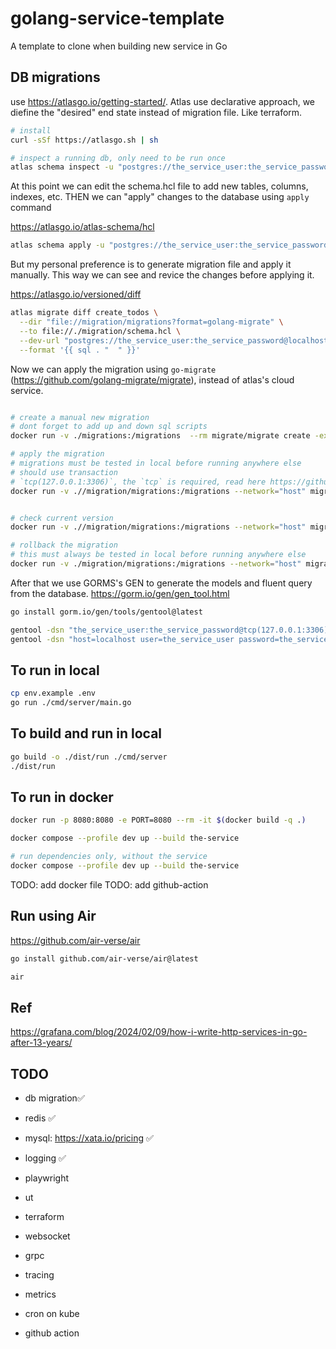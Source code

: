 # golang-service-template
A template to clone when building new service in Go


## DB migrations

use https://atlasgo.io/getting-started/. Atlas use declarative approach, we diefine the "desired" end state instead of migration file. Like terraform.

```sh
# install
curl -sSf https://atlasgo.sh | sh
```


```sh
# inspect a running db, only need to be run once
atlas schema inspect -u "postgres://the_service_user:the_service_password@localhost:5432/the_service_database?sslmode=disable" > migration/schema.hcl
```

At this point we can edit the schema.hcl file to add new tables, columns, indexes, etc. THEN we can "apply" changes to the database using `apply` command

https://atlasgo.io/atlas-schema/hcl

```sh
atlas schema apply -u "postgres://the_service_user:the_service_password@localhost:5432/the_service_database?sslmode=disable" --to file://./migration/schema.hcl
```

But my personal preference is to generate migration file and apply it manually. This way we can see and revice the changes before applying it.

https://atlasgo.io/versioned/diff

```sh
atlas migrate diff create_todos \
  --dir "file://migration/migrations?format=golang-migrate" \
  --to file://./migration/schema.hcl \
  --dev-url "postgres://the_service_user:the_service_password@localhost:5432/the_service_database?sslmode=disable" \
  --format '{{ sql . "  " }}'
```

Now we can apply the migration using `go-migrate` (https://github.com/golang-migrate/migrate), instead of atlas's cloud service.


```sh

# create a manual new migration
# dont forget to add up and down sql scripts
docker run -v ./migrations:/migrations  --rm migrate/migrate create -ext sql -dir migrations create_users_table

# apply the migration
# migrations must be tested in local before running anywhere else
# should use transaction
# `tcp(127.0.0.1:3306)`, the `tcp` is required, read here https://github.com/go-sql-driver/mysql/blob/af8d7931954ec21a96df9610a99c09c2887f2ee7/README.md#examples
docker run -v .//migration/migrations:/migrations --network="host" migrate/migrate -path=/migrations/ -database "postgres://the_service_user:the_service_password@localhost:5432/the_service_database?sslmode=disable" up


# check current version
docker run -v .//migration/migrations:/migrations --network="host" migrate/migrate -path=/migrations/ -database "postgres://the_service_user:the_service_password@localhost:5432/the_service_database?sslmode=disable" version

# rollback the migration
# this must always be tested in local before running anywhere else
docker run -v ./migration/migrations:/migrations --network="host" migrate/migrate -path=/migrations/ -database "postgres://the_service_user:the_service_password@localhost:5432/the_service_database?sslmode=disable" down 1
```


After that we use GORMS's GEN to generate the models and fluent query from the database. https://gorm.io/gen/gen_tool.html

```sh
go install gorm.io/gen/tools/gentool@latest

gentool -dsn "the_service_user:the_service_password@tcp(127.0.0.1:3306)/the_service_database" -outPath "./internal/dao/query"  -fieldNullable -fieldWithIndexTag -fieldWithTypeTag -withUnitTest -fieldSignable -db mysql
gentool -dsn "host=localhost user=the_service_user password=the_service_password dbname=the_service_database port=5432 sslmode=disable" -outPath "./internal/dao/query"  -fieldNullable -fieldWithIndexTag -fieldWithTypeTag -withUnitTest -fieldSignable -db postgres
```

## To run in local

```bash
cp env.example .env
go run ./cmd/server/main.go
```
## To build and run in local

```bash
go build -o ./dist/run ./cmd/server
./dist/run
```

## To run in docker

```sh
docker run -p 8080:8080 -e PORT=8080 --rm -it $(docker build -q .)

docker compose --profile dev up --build the-service

# run dependencies only, without the service
docker compose --profile dev up --build the-service
```


TODO: add docker file
TODO: add github-action

## Run using Air

https://github.com/air-verse/air

```sh
go install github.com/air-verse/air@latest

air
```


## Ref

https://grafana.com/blog/2024/02/09/how-i-write-http-services-in-go-after-13-years/


## TODO


- db migration✅

- redis ✅
- mysql: https://xata.io/pricing ✅
- logging ✅


- playwright
- ut

- terraform

- websocket
- grpc


- tracing
- metrics
- cron on kube

- github action